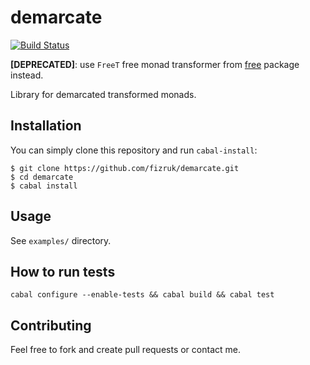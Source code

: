 # demarcate

[![Build Status](https://secure.travis-ci.org/fizruk/demarcate.png?branch=master)](http://travis-ci.org/fizruk/demarcate)

**[DEPRECATED]**: use `FreeT` free monad transformer from [free](http://hackage.haskell.org/free) package instead.

Library for demarcated transformed monads.

## Installation

You can simply clone this repository and run `cabal-install`:

```
$ git clone https://github.com/fizruk/demarcate.git
$ cd demarcate
$ cabal install
```

## Usage

See `examples/` directory.

## How to run tests

```
cabal configure --enable-tests && cabal build && cabal test
```

## Contributing

Feel free to fork and create pull requests or contact me.
